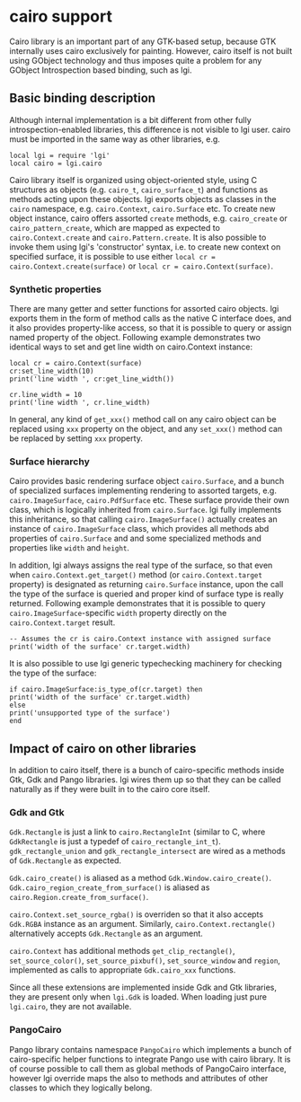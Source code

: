 # cairo support

Cairo library is an important part of any GTK-based setup, because GTK
internally uses cairo exclusively for painting.  However, cairo itself
is not built using GObject technology and thus imposes quite a problem
for any GObject Introspection based binding, such as lgi.

## Basic binding description

Although internal implementation is a bit different from other fully
introspection-enabled libraries, this difference is not visible to lgi
user.  cairo must be imported in the same way as other libraries, e.g.

    local lgi = require 'lgi'
    local cairo = lgi.cairo

Cairo library itself is organized using object-oriented style, using C
structures as objects (e.g. `cairo_t`, `cairo_surface_t`) and
functions as methods acting upon these objects.  lgi exports objects
as classes in the `cairo` namespace, e.g. `cairo.Context`,
`cairo.Surface` etc.  To create new object instance, cairo offers
assorted `create` methods, e.g. `cairo_create` or
`cairo_pattern_create`, which are mapped as expected to
`cairo.Context.create` and `cairo.Pattern.create`.  It is also
possible to invoke them using lgi's 'constructor' syntax, i.e. to
create new context on specified surface, it is possible to use either
`local cr = cairo.Context.create(surface)` or `local cr =
cairo.Context(surface)`.

### Synthetic properties

There are many getter and setter functions for assorted cairo objects.
lgi exports them in the form of method calls as the native C interface
does, and it also provides property-like access, so that it is
possible to query or assign named property of the object.  Following
example demonstrates two identical ways to set and get line width on
cairo.Context instance:

    local cr = cairo.Context(surface)
    cr:set_line_width(10)
    print('line width ', cr:get_line_width())

    cr.line_width = 10
    print('line width ', cr.line_width)

In general, any kind of `get_xxx()` method call on any cairo object
can be replaced using `xxx` property on the object, and any
`set_xxx()` method can be replaced by setting `xxx` property.

### Surface hierarchy

Cairo provides basic rendering surface object `cairo.Surface`, and a
bunch of specialized surfaces implementing rendering to assorted
targets, e.g. `cairo.ImageSurface`, `cairo.PdfSurface` etc.  These
surface provide their own class, which is logically inherited from
`cairo.Surface`.  lgi fully implements this inheritance, so that
calling `cairo.ImageSurface()` actually creates an instance of
`cairo.ImageSurface` class, which provides all methods abd properties
of `cairo.Surface` and and some specialized methods and properties
like `width` and `height`.

In addition, lgi always assigns the real type of the surface, so that
even when `cairo.Context.get_target()` method (or
`cairo.Context.target` property) is designated as returning
`cairo.Surface` instance, upon the call the type of the surface is
queried and proper kind of surface type is really returned.  Following
example demonstrates that it is possible to query
`cairo.ImageSurface`-specific `width` property directly on the
`cairo.Context.target` result.

    -- Assumes the cr is cairo.Context instance with assigned surface
    print('width of the surface' cr.target.width)

It is also possible to use lgi generic typechecking machinery for
checking the type of the surface:

    if cairo.ImageSurface:is_type_of(cr.target) then
	print('width of the surface' cr.target.width)
    else
	print('unsupported type of the surface')
    end

## Impact of cairo on other libraries

In addition to cairo itself, there is a bunch of cairo-specific
methods inside Gtk, Gdk and Pango libraries.  lgi wires them up so
that they can be called naturally as if they were built in to the
cairo core itself.

### Gdk and Gtk

`Gdk.Rectangle` is just a link to `cairo.RectangleInt` (similar to C,
where `GdkRectangle` is just a typedef of `cairo_rectangle_int_t`).
`gdk_rectangle_union` and `gdk_rectangle_intersect` are wired as a
methods of `Gdk.Rectangle` as expected.

`Gdk.cairo_create()` is aliased as a method
`Gdk.Window.cairo_create()`.  `Gdk.cairo_region_create_from_surface()`
is aliased as `cairo.Region.create_from_surface()`.

`cairo.Context.set_source_rgba()` is overriden so that it also accepts
`Gdk.RGBA` instance as an argument.  Similarly,
`cairo.Context.rectangle()` alternatively accepts `Gdk.Rectangle` as
an argument.

`cairo.Context` has additional methods `get_clip_rectangle()`,
`set_source_color()`, `set_source_pixbuf()`, `set_source_window` and
`region`, implemented as calls to appropriate `Gdk.cairo_xxx`
functions.

Since all these extensions are implemented inside Gdk and Gtk
libraries, they are present only when `lgi.Gdk` is loaded.  When
loading just pure `lgi.cairo`, they are not available.

### PangoCairo

Pango library contains namespace `PangoCairo` which implements a bunch
of cairo-specific helper functions to integrate Pango use with cairo
library.  It is of course possible to call them as global methods of
PangoCairo interface, however lgi override maps the also to methods
and attributes of other classes to which they logically belong.
